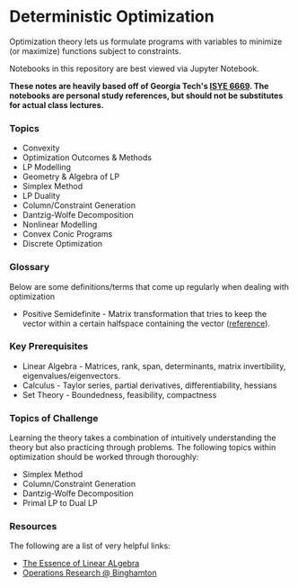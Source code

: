 # Deterministic Optimization

Optimization theory lets us formulate programs with variables to minimize (or maximize) functions subject to constraints. 

Notebooks in this repository are best viewed via Jupyter Notebook.

**These notes are heavily based off of Georgia Tech's [ISYE 6669](https://www.edx.org/course/deterministic-optimization-2). The notebooks are personal study references, but should not be substitutes for actual class lectures.**

### Topics

* Convexity
* Optimization Outcomes & Methods
* LP Modelling
* Geometry & Algebra of LP
* Simplex Method
* LP Duality
* Column/Constraint Generation
* Dantzig-Wolfe Decomposition
* Nonlinear Modelling
* Convex Conic Programs
* Discrete Optimization

### Glossary

Below are some definitions/terms that come up regularly when dealing with optimization

* Positive Semidefinite - Matrix transformation that tries to keep the vector within a certain halfspace containing the vector ([reference](https://math.stackexchange.com/questions/9758/intuitive-explanation-of-a-positive-semidefinite-matrix)).

### Key Prerequisites

* Linear Algebra - Matrices, rank, span, determinants, matrix invertibility, eigenvalues/eigenvectors.
* Calculus - Taylor series, partial derivatives, differentiability, hessians
* Set Theory - Boundedness, feasibility, compactness

### Topics of Challenge

Learning the theory takes a combination of intuitively understanding the theory but also practicing through problems. The following topics within optimization should be worked through thoroughly: 

* Simplex Method
* Column/Constraint Generation
* Dantzig-Wolfe Decomposition
* Primal LP to Dual LP

### Resources

The following are a list of very helpful links:

* [The Essence of Linear ALgebra](https://www.youtube.com/playlist?list=PLZHQObOWTQDPD3MizzM2xVFitgF8hE_ab)
* [Operations Research @ Binghamton](https://www.youtube.com/watch?v=WIWhQpR-CjY&list=PLgA4wLGrqI-ll9OSJmR5nU4lV4_aNTgKx)